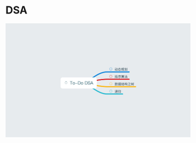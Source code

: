 # DSA

![](https://github.com/xianfeng92/Awsome-Mind/blob/master/DSA/To-Do%20DSA.mindnode/QuickLook/Preview.jpg)
